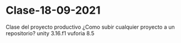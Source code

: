 # Clase-18-09-2021
Clase del proyecto productivo
¿Como subir cualquier proyecto a un repositorio?
unity 3.16.f1 
vuforia 8.5
